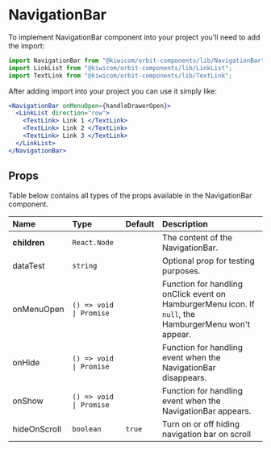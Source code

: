 # NavigationBar

To implement NavigationBar component into your project you'll need to add the import:

```jsx
import NavigationBar from "@kiwicom/orbit-components/lib/NavigationBar";
import LinkList from "@kiwicom/orbit-components/lib/LinkList";
import TextLink from "@kiwicom/orbit-components/lib/TextLink";
```

After adding import into your project you can use it simply like:

```jsx
<NavigationBar onMenuOpen={handleDrawerOpen}>
  <LinkList direction="row">
    <TextLink> Link 1 </TextLink>
    <TextLink> Link 2 </TextLink>
    <TextLink> Link 3 </TextLink>
  </LinkList>
</NavigationBar>
```

## Props

Table below contains all types of the props available in the NavigationBar component.

| Name         | Type                    | Default | Description                                                                                           |
| :----------- | :---------------------- | :------ | :---------------------------------------------------------------------------------------------------- |
| **children** | `React.Node`            |         | The content of the NavigationBar.                                                                     |
| dataTest     | `string`                |         | Optional prop for testing purposes.                                                                   |
| onMenuOpen   | `() => void \| Promise` |         | Function for handling onClick event on HamburgerMenu icon. If `null`, the HamburgerMenu won't appear. |
| onHide       | `() => void \| Promise` |         | Function for handling event when the NavigationBar disappears.                                        |
| onShow       | `() => void \| Promise` |         | Function for handling event when the NavigationBar appears.                                           |
| hideOnScroll | `boolean`               | `true`  | Turn on or off hiding navigation bar on scroll                                                        |
